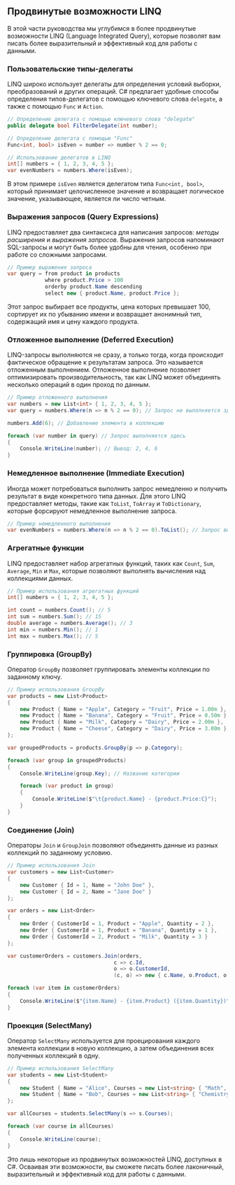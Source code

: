 ## Продвинутые возможности LINQ

В этой части руководства мы углубимся в более продвинутые возможности LINQ (Language Integrated Query), которые позволят вам писать более выразительный и эффективный код для работы с данными. 

### Пользовательские типы-делегаты

LINQ широко использует делегаты для определения условий выборки, преобразований и других операций. C# предлагает удобные способы определения типов-делегатов с помощью ключевого слова `delegate`, а также с помощью `Func` и `Action`.

```C#
// Определение делегата с помощью ключевого слова "delegate"
public delegate bool FilterDelegate(int number);

// Определение делегата с помощью "Func"
Func<int, bool> isEven = number => number % 2 == 0; 

// Использование делегатов в LINQ
int[] numbers = { 1, 2, 3, 4, 5 };
var evenNumbers = numbers.Where(isEven); 
```

В этом примере `isEven` является делегатом типа `Func<int, bool>`, который принимает целочисленное значение и возвращает логическое значение, указывающее, является ли число четным.

### Выражения запросов (Query Expressions)

LINQ предоставляет два синтаксиса для написания запросов: *методы расширения* и *выражения запросов*. Выражения запросов напоминают SQL-запросы и могут быть более удобны для чтения, особенно при работе со сложными запросами.

```C#
// Пример выражения запроса
var query = from product in products
            where product.Price > 100
            orderby product.Name descending
            select new { product.Name, product.Price };
```

Этот запрос выбирает все продукты, цена которых превышает 100, сортирует их по убыванию имени и возвращает анонимный тип, содержащий имя и цену каждого продукта.

### Отложенное выполнение (Deferred Execution)

LINQ-запросы выполняются не сразу, а только тогда, когда происходит фактическое обращение к результатам запроса. Это называется отложенным выполнением. Отложенное выполнение позволяет оптимизировать производительность, так как LINQ может объединять несколько операций в один проход по данным.

```C#
// Пример отложенного выполнения
var numbers = new List<int> { 1, 2, 3, 4, 5 };
var query = numbers.Where(n => n % 2 == 0); // Запрос не выполняется здесь

numbers.Add(6); // Добавление элемента в коллекцию

foreach (var number in query) // Запрос выполняется здесь
{
    Console.WriteLine(number); // Вывод: 2, 4, 6
}
```

### Немедленное выполнение (Immediate Execution)

Иногда может потребоваться выполнить запрос немедленно и получить результат в виде конкретного типа данных. Для этого LINQ предоставляет методы, такие как `ToList`, `ToArray` и `ToDictionary`, которые форсируют немедленное выполнение запроса.

```C#
// Пример немедленного выполнения
var evenNumbers = numbers.Where(n => n % 2 == 0).ToList(); // Запрос выполняется здесь
```

### Агрегатные функции

LINQ предоставляет набор агрегатных функций, таких как `Count`, `Sum`, `Average`, `Min` и `Max`, которые позволяют выполнять вычисления над коллекциями данных.

```C#
// Пример использования агрегатных функций
int[] numbers = { 1, 2, 3, 4, 5 };

int count = numbers.Count(); // 5
int sum = numbers.Sum(); // 15
double average = numbers.Average(); // 3
int min = numbers.Min(); // 1
int max = numbers.Max(); // 5
```

### Группировка (GroupBy)

Оператор `GroupBy` позволяет группировать элементы коллекции по заданному ключу.

```C#
// Пример использования GroupBy
var products = new List<Product>
{
    new Product { Name = "Apple", Category = "Fruit", Price = 1.00m },
    new Product { Name = "Banana", Category = "Fruit", Price = 0.50m },
    new Product { Name = "Milk", Category = "Dairy", Price = 2.00m },
    new Product { Name = "Cheese", Category = "Dairy", Price = 3.00m }
};

var groupedProducts = products.GroupBy(p => p.Category);

foreach (var group in groupedProducts)
{
    Console.WriteLine(group.Key); // Название категории

    foreach (var product in group)
    {
        Console.WriteLine($"\t{product.Name} - {product.Price:C}");
    }
}
```

### Соединение (Join)

Операторы `Join` и `GroupJoin` позволяют объединять данные из разных коллекций по заданному условию.

```C#
// Пример использования Join
var customers = new List<Customer>
{
    new Customer { Id = 1, Name = "John Doe" },
    new Customer { Id = 2, Name = "Jane Doe" }
};

var orders = new List<Order>
{
    new Order { CustomerId = 1, Product = "Apple", Quantity = 2 },
    new Order { CustomerId = 1, Product = "Banana", Quantity = 1 },
    new Order { CustomerId = 2, Product = "Milk", Quantity = 3 }
};

var customerOrders = customers.Join(orders,
                                  c => c.Id,
                                  o => o.CustomerId,
                                  (c, o) => new { c.Name, o.Product, o.Quantity });

foreach (var item in customerOrders)
{
    Console.WriteLine($"{item.Name} - {item.Product} ({item.Quantity})");
}
```

### Проекция (SelectMany)

Оператор `SelectMany` используется для проецирования каждого элемента коллекции в новую коллекцию, а затем объединения всех полученных коллекций в одну.

```C#
// Пример использования SelectMany
var students = new List<Student>
{
    new Student { Name = "Alice", Courses = new List<string> { "Math", "Physics" } },
    new Student { Name = "Bob", Courses = new List<string> { "Chemistry", "Biology" } }
};

var allCourses = students.SelectMany(s => s.Courses);

foreach (var course in allCourses)
{
    Console.WriteLine(course);
}
```

Это лишь некоторые из продвинутых возможностей LINQ, доступных в C#. Осваивая эти возможности, вы сможете писать более лаконичный, выразительный и эффективный код для работы с данными. 
